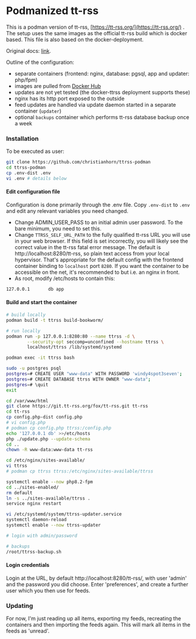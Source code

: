 # Podmanized tt-rss


This is a podman version of tt-rss, 
[https://tt-rss.org/](https://tt-rss.org/) .
The setup uses the same images as the official tt-rss build which is
docker based.  This file is also based on the docker-deployment.

Original docs: 
[link](https://git.tt-rss.org/fox/ttrss-docker-compose.git/tree/README.md).

Outline of the configuration:

 - separate containers (frontend: nginx, database: pgsql, app and updater: php/fpm)
 - images are pulled from [Docker Hub](https://hub.docker.com/u/cthulhoo) 
 - updates are not yet tested (the docker-ttrss deployment supports these)
 - nginx has its http port exposed to the outside
 - feed updates are handled via update daemon started in a separate container (`updater`)
 - optional `backups` container which performs tt-rss database backup once a week

### Installation

To be executed as user:

```sh
git clone https://github.com/christianhorn/ttrss-podman
cd ttrss-podman
cp .env-dist .env
vi .env # details below
```

#### Edit configuration file

Configuration is done primarily through the .env file.  Copy ``.env-dist`` to ``.env`` and edit any relevant variables you need changed.

* Change ADMIN_USER_PASS to an initial admin user password.  To the bare minimum, you need to set this.
* Change ``TTRSS_SELF_URL_PATH`` to the fully qualified tt-rss
URL you will use in your web browser. If this field is set incorrectly, you will
likely see the correct value in the tt-rss fatal error message.  The default is http://localhost:8280/tt-rss, so plain text access from your local hypervisor.  That's appropriate for the default config with the frontend container binding to `localhost` port `8280`. If you want the container to be
accessible on the net, it's recommended to but i.e. an nginx in front.
* As root, modify /etc/hosts to contain this:
```sh
127.0.0.1       db app
```


#### Build and start the container

```sh
# build locally
podman build -t ttrss build-bookworm/

# run locally
podman run -p 127.0.0.1:8280:80 --name ttrss -d \
        --security-opt seccomp=unconfined --hostname ttrss \
        localhost/ttrss /lib/systemd/systemd

podman exec -it ttrss bash

sudo -u postgres psql
postgres=# CREATE USER "www-data" WITH PASSWORD 'windy4spot3seven';
postgres=# CREATE DATABASE ttrss WITH OWNER "www-data";
postgres=# \quit
exit

cd /var/www/html
git clone https://git.tt-rss.org/fox/tt-rss.git tt-rss
cd tt-rss
cp config.php-dist config.php
# vi config.php
# podman cp config.php ttrss:/config.php
echo '127.0.0.1 db' >>/etc/hosts
php ./update.php --update-schema
cd ..
chown -R www-data:www-data tt-rss

cd /etc/nginx/sites-available/
vi ttrss
# podman cp ttrss ttrss:/etc/nginx/sites-available/ttrss

systemctl enable --now php8.2-fpm
cd ../sites-enabled/
rm default
ln -s ../sites-available/ttrss .
service nginx restart

vi /etc/systemd/system/ttrss-updater.service
systemctl daemon-reload
systemctl enable --now ttrss-updater

# login with admin/password

# backups
/root/ttrss-backup.sh

```


#### Login credentials

Login at the URL, by default http://localhost:8280/tt-rss/, with user 'admin' and the password you did choose. Enter 'preferences', and create a further user which you then use for feeds.

### Updating

For now, I'm just reading up all items, exporting my feeds, recreating the containers and then importing the feeds again. This will mark all items in the feeds as 'unread'.
